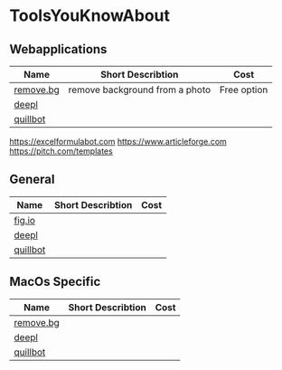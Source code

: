 # ToolsYouKnowAbout

## Webapplications

| Name                               | Short Describtion              | Cost        |
|------------------------------------|--------------------------------|-------------|
| [remove.bg](https://www.remove.bg) | remove background from a photo | Free option |
| [deepl]()                          |                                |             |
| [quillbot](https://quillbot.com)   |                                |             |
https://excelformulabot.com
https://www.articleforge.com
https://pitch.com/templates

## General

| Name                               | Short Describtion              | Cost        |
|------------------------------------|--------------------------------|-------------|
| [fig.io](https://www.remove.bg) |  | |
| [deepl]()                          |                                |             |
| [quillbot](https://quillbot.com)   |                                |             |

## MacOs Specific
| Name                               | Short Describtion              | Cost        |
|------------------------------------|--------------------------------|-------------|
| [remove.bg](https://www.remove.bg) |  | |
| [deepl]()                          |                                |             |
| [quillbot](https://quillbot.com)   |                                |             |
